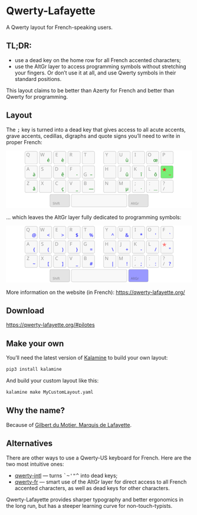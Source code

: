 Qwerty-Lafayette
================================================================================

A Qwerty layout for French-speaking users.


TL;DR:
--------------------------------------------------------------------------------

* use a dead key on the home row for all French accented characters;
* use the AltGr layer to access programming symbols without stretching your fingers. Or don’t use it at all, and use Qwerty symbols in their standard positions.

This layout claims to be better than Azerty for French and better than Qwerty for programming.


Layout
--------------------------------------------------------------------------------

The <kbd>;</kbd> key is turned into a dead key that gives access to all acute accents, grave accents, cedillas, digraphs and quote signs you’ll need to write in proper French:

![base & dead key layout](img/lafayette_1dk.svg)

… which leaves the AltGr layer fully dedicated to programming symbols:

![altgr layout](img/lafayette_sym.svg)

More information on the website (in French): https://qwerty-lafayette.org/


Download
--------------------------------------------------------------------------------

https://qwerty-lafayette.org/#pilotes


Make your own
--------------------------------------------------------------------------------

You’ll need the latest version of [Kalamine](https://github.com/fabi1cazenave/kalamine) to build your own layout:

```bash
pip3 install kalamine
```

And build your custom layout like this:

```bash
kalamine make MyCustomLayout.yaml
```


Why the name?
--------------------------------------------------------------------------------

Because of [Gilbert du Motier, Marquis de Lafayette](https://en.wikipedia.org/wiki/Gilbert_du_Motier,_Marquis_de_Lafayette).


Alternatives
--------------------------------------------------------------------------------

There are other ways to use a Qwerty-US keyboard for French. Here are the two most intuitive ones:

* [qwerty-intl](https://en.wikipedia.org/wiki/QWERTY#US-International) — turns <kbd>`</kbd><kbd>~</kbd><kbd>'</kbd><kbd>"</kbd><kbd>^</kbd> into dead keys;
* [qwerty-fr](https://github.com/qwerty-fr/qwerty-fr) — smart use of the AltGr layer for direct access to all French accented characters, as well as dead keys for other characters.

Qwerty-Lafayette provides sharper typography and better ergonomics in the long run, but has a steeper learning curve for non-touch-typists.

